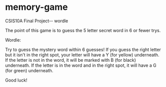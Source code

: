 # memory-game
CSIS10A Final Project-- wordle

The point of this game is to guess the 5 letter secret word in 6 or fewer trys. 

Wordle:

Try to guess the mystery word within 6 guesses! If you guess the right letter but it isn't in the right spot, your letter will have a Y (for yellow) underneath. If the letter is not in the word, it will be marked with B (for black) underneath. If the letter is in the word and in the right spot, it will have a G (for green) underneath. 

Good luck!



